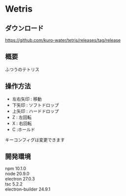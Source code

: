 # Wetris

## ダウンロード

https://github.com/kuro-water/tetris/releases/tag/release

## 概要

ふつうのテトリス

## 操作方法

-   左右矢印 : 移動
-   下矢印 : ソフトドロップ
-   上矢印 : ハードドロップ
-   Z : 左回転
-   X : 右回転
-   C :ホールド

キーコンフィグは変更できます

## 開発環境

npm 10.1.0<br>
node 20.9.0<br>
electron 27.0.3<br>
tsc 5.2.2<br>
electron-builder 24.9.1<br>
